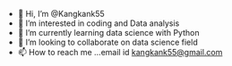 - 👋 Hi, I’m @Kangkank55
- 👀 I’m interested in coding and Data analysis
- 🌱 I’m currently learning data science with Python
- 💞️ I’m looking to collaborate on data science field
- 📫 How to reach me ...email id kangkank55@gmail.com

<!---
Kangkank55/Kangkank55 is a ✨ special ✨ repository because its `README.md` (this file) appears on your GitHub profile.
You can click the Preview link to take a look at your changes.
--->
